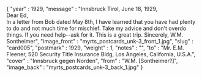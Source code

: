 {
  "year" : 1929,
  "message" : "Innsbruck Tirol, June 18, 1929, <br>Dear Ed,<br>In a letter from Bob dated May 8th, I have learned that you have had plenty to do and not much time for mischief. Take my advice and don't overdo things. If you need help--ask for it. This is a great trip. Sincerely, W.M. Sontheimer",
  "image_front" : "myrts_postcards_unk-3_front_1.jpg",
  "slug" : "card005",
  "postmark" : 1929,
  "weight" : 1,
  "notes" : "",
  "to" : "Mr. E.M. Fleener, 520 Security Title Insurance Bldg, Los Angeles, California, U.S.A.",
  "cover" : "Innsbruck gegen Norden",
  "from" : "W.M. [Sontheimer?]",
  "image_back" : "myrts_postcards_unk-3_back_1.jpg"
}
